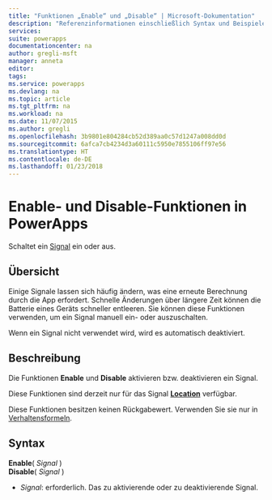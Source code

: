 ```yaml
---
title: "Funktionen „Enable“ und „Disable“ | Microsoft-Dokumentation"
description: "Referenzinformationen einschließlich Syntax und Beispielen für die Funktionen „Enable“ und „Disable“ in PowerApps"
services: 
suite: powerapps
documentationcenter: na
author: gregli-msft
manager: anneta
editor: 
tags: 
ms.service: powerapps
ms.devlang: na
ms.topic: article
ms.tgt_pltfrm: na
ms.workload: na
ms.date: 11/07/2015
ms.author: gregli
ms.openlocfilehash: 3b9801e804284cb52d389aa0c57d1247a008dd0d
ms.sourcegitcommit: 6afca7cb4234d3a60111c5950e7855106ff97e56
ms.translationtype: HT
ms.contentlocale: de-DE
ms.lasthandoff: 01/23/2018
---
```

# <a name="enable-and-disable-functions-in-powerapps"></a>Enable- und Disable-Funktionen in PowerApps
Schaltet ein [Signal](signals.md) ein oder aus.

## <a name="overview"></a>Übersicht
Einige Signale lassen sich häufig ändern, was eine erneute Berechnung durch die App erfordert.  Schnelle Änderungen über längere Zeit können die Batterie eines Geräts schneller entleeren. Sie können diese Funktionen verwenden, um ein Signal manuell ein- oder auszuschalten.

Wenn ein Signal nicht verwendet wird, wird es automatisch deaktiviert.

## <a name="description"></a>Beschreibung
Die Funktionen **Enable** und **Disable** aktivieren bzw. deaktivieren ein Signal.

Diese Funktionen sind derzeit nur für das Signal **[Location](signals.md)** verfügbar.

Diese Funktionen besitzen keinen Rückgabewert. Verwenden Sie sie nur in [Verhaltensformeln](../working-with-formulas-in-depth.md).

## <a name="syntax"></a>Syntax
**Enable**( *Signal* )<br>**Disable**( *Signal* )

* *Signal*: erforderlich.  Das zu aktivierende oder zu deaktivierende Signal.

